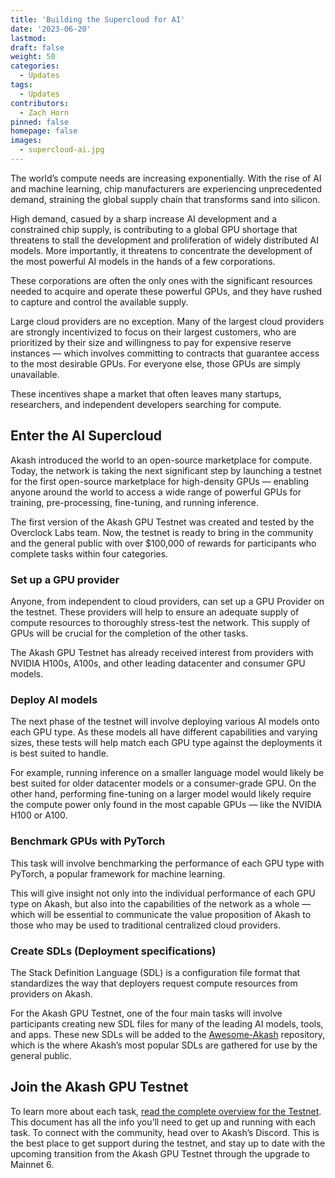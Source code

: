 ```yaml
---
title: 'Building the Supercloud for AI'
date: '2023-06-20'
lastmod:
draft: false
weight: 50
categories:
  - Updates
tags:
  - Updates
contributors:
  - Zach Horn
pinned: false
homepage: false
images:
  - supercloud-ai.jpg
---
```

The world’s compute needs are increasing exponentially. With the rise of AI and machine learning, chip manufacturers are experiencing unprecedented demand, straining the global supply chain that transforms sand into silicon.

High demand, casued by a sharp increase AI development and a constrained chip supply, is contributing to a global GPU shortage that threatens to stall the development and proliferation of widely distributed AI models. More importantly, it threatens to concentrate the development of the most powerful AI models in the hands of a few corporations.

These corporations are often the only ones with the significant resources needed to acquire and operate these powerful GPUs, and they have rushed to capture and control the available supply.

Large cloud providers are no exception. Many of the largest cloud providers are strongly incentivized to focus on their largest customers, who are prioritized by their size and willingness to pay for expensive reserve instances — which involves committing to contracts that guarantee access to the most desirable GPUs. For everyone else, those GPUs are simply unavailable.

These incentives shape a market that often leaves many startups, researchers, and independent developers searching for compute.

## Enter the AI Supercloud
Akash introduced the world to an open-source marketplace for compute. Today, the network is taking the next significant step by launching a testnet for the first open-source marketplace for high-density GPUs — enabling anyone around the world to access a wide range of powerful GPUs for training, pre-processing, fine-tuning, and running inference.

The first version of the Akash GPU Testnet was created and tested by the Overclock Labs team. Now, the testnet is ready to bring in the community and the general public with over $100,000 of rewards for participants who complete tasks within four categories.

### Set up a GPU provider
Anyone, from independent to cloud providers, can set up a GPU Provider on the testnet. These providers will help to ensure an adequate supply of compute resources to thoroughly stress-test the network. This supply of GPUs will be crucial for the completion of the other tasks.

The Akash GPU Testnet has already received interest from providers with NVIDIA H100s, A100s, and other leading datacenter and consumer GPU models. 

### Deploy AI models
The next phase of the testnet will involve deploying various AI models onto each GPU type. As these models all have different capabilities and varying sizes, these tests will help match each GPU type against the deployments it is best suited to handle.

For example, running inference on a smaller language model would likely be best suited for older datacenter models or a consumer-grade GPU. On the other hand, performing fine-tuning on a larger model would likely require the compute power only found in the most capable GPUs — like the NVIDIA H100 or A100. 

### Benchmark GPUs with PyTorch
This task will involve benchmarking the performance of each GPU type with PyTorch, a popular framework for machine learning.

This will give insight not only into the individual performance of each GPU type on Akash, but also into the capabilities of the network as a whole — which will be essential to communicate the value proposition of Akash to those who may be used to traditional centralized cloud providers.

### Create SDLs (Deployment specifications)
The Stack Definition Language (SDL) is a configuration file format that standardizes the way that deployers request compute resources from providers on Akash. 

For the Akash GPU Testnet, one of the four main tasks will involve participants creating new SDL files for many of the leading AI models, tools, and apps. These new SDLs will be added to the [Awesome-Akash](https://github.com/akash-network/awesome-akash) repository, which is the where Akash’s most popular SDLs are gathered for use by the general public.

## Join the Akash GPU Testnet
To learn more about each task, [read the complete overview for the Testnet](https://github.com/akash-network/community/blob/main/wg-gpu/GPU-AI-Incentivized-Testnet.md). This document has all the info you’ll need to get up and running with each task. To connect with the community, head over to Akash’s Discord. This is the best place to get support during the testnet, and stay up to date with the upcoming transition from the Akash GPU Testnet through the upgrade to Mainnet 6.